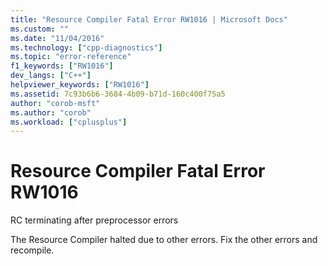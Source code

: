 ```yaml
---
title: "Resource Compiler Fatal Error RW1016 | Microsoft Docs"
ms.custom: ""
ms.date: "11/04/2016"
ms.technology: ["cpp-diagnostics"]
ms.topic: "error-reference"
f1_keywords: ["RW1016"]
dev_langs: ["C++"]
helpviewer_keywords: ["RW1016"]
ms.assetid: 7c93b6b6-3684-4b09-b71d-160c400f75a5
author: "corob-msft"
ms.author: "corob"
ms.workload: ["cplusplus"]
---
```

# Resource Compiler Fatal Error RW1016
RC terminating after preprocessor errors  
  
 The Resource Compiler halted due to other errors. Fix the other errors and recompile.